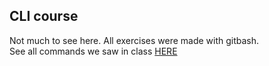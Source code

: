 ## CLI course
Not much to see here. All exercises were made with gitbash.<br>
See all commands we saw in class [HERE](https://github.com/powercoders-lausanne/support/tree/master/CLI)